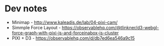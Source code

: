 # Dev notes


- Minimap - http://www.kaleadis.de/lab/04-pixi-cam/
- Simmple Force Layout - https://observablehq.com/@tlinkner/d3-webgl-force-graph-with-pixi-js-and-forceinabox-js-cluster
- PIXI + D3  - https://observablehq.com/d/db7ed6ea546a9c15